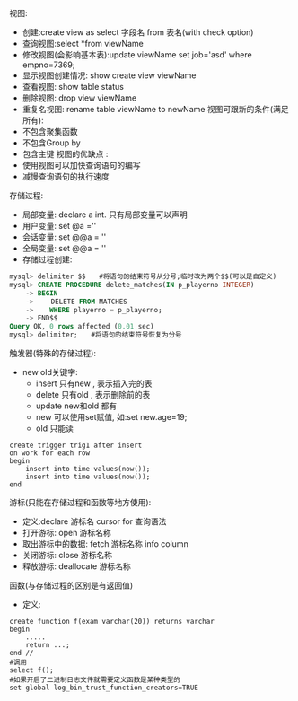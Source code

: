 视图: 
- 创建:create view as select 字段名 from 表名(with check option)
- 查询视图:select *from viewName 
- 修改视图(会影响基本表):update viewName set job='asd' where empno=7369;
- 显示视图创建情况: show create view viewName
- 查看视图: show table status 
- 删除视图: drop view viewName
- 重复名视图: rename  table viewName to newName
视图可跟新的条件(满足所有):
- 不包含聚集函数
- 不包含Group by
- 包含主键
视图的优缺点 : 
- 使用视图可以加快查询语句的编写
- 减慢查询语句的执行速度

存储过程:
- 局部变量: declare a int. 只有局部变量可以声明
- 用户变量: set @a =''
- 会话变量: set @@a = ''
- 全局变量: set @@a = ''
- 存储过程创建:
```sql
mysql> delimiter $$　　#将语句的结束符号从分号;临时改为两个$$(可以是自定义)
mysql> CREATE PROCEDURE delete_matches(IN p_playerno INTEGER)
    -> BEGIN
    -> 　　DELETE FROM MATCHES
    ->    WHERE playerno = p_playerno;
    -> END$$
Query OK, 0 rows affected (0.01 sec)
mysql> delimiter;　　#将语句的结束符号恢复为分号
```

触发器(特殊的存储过程):
- new old关键字:
	- insert 只有new , 表示插入完的表
	- delete 只有old , 表示删除前的表
	- update new和old 都有
	- new 可以使用set赋值, 如:set new.age=19;
	- old 只能读
```mysql
create trigger trig1 after insert 
on work for each row
begin 
	insert into time values(now());
	insert into time values(now());
end
```

游标(只能在存储过程和函数等地方使用):
- 定义:declare 游标名 cursor for 查询语法
- 打开游标: open 游标名称
- 取出游标中的数据: fetch 游标名称 info column
- 关闭游标: close 游标名称
- 释放游标: deallocate 游标名称

函数(与存储过程的区别是有返回值)
- 定义: 
```mysql
create function f(exam varchar(20)) returns varchar
begin 
	.....
	return ...;
end //
#调用
select f();
#如果开启了二进制日志文件就需要定义函数是某种类型的
set global log_bin_trust_function_creators=TRUE
```

